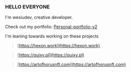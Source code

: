 ### HELLO EVERYONE 

I'm wesiudev, creative developer.

Check out my portfolio: [Personal-portfolio-v2](https://github.com/wesiudev/personal-portfolio-v2)

I'm leaning towards working on these projects

> [https://hexon.work](https://hexon.work)

> [https://quixy.pl](https://quixy.pl)

> [https://artofhorusnft.com](https://artofhorusnft.com)
